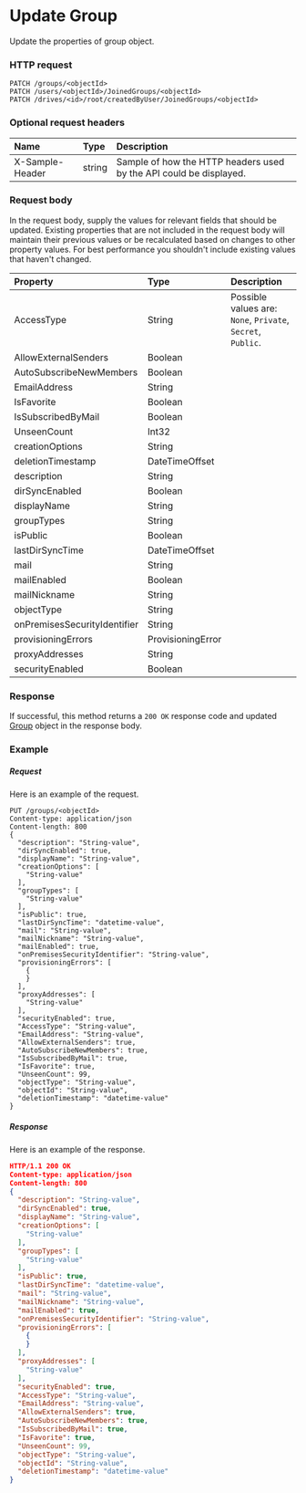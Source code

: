 # Update Group

Update the properties of group object.
### HTTP request
```http
PATCH /groups/<objectId>
PATCH /users/<objectId>/JoinedGroups/<objectId>
PATCH /drives/<id>/root/createdByUser/JoinedGroups/<objectId>
```
### Optional request headers
| Name       | Type | Description|
|:-----------|:------|:----------|
| X-Sample-Header  | string  | Sample of how the HTTP headers used by the API could be displayed.|

### Request body
In the request body, supply the values for relevant fields that should be updated. Existing properties that are not included in the request body will maintain their previous values or be recalculated based on changes to other property values. For best performance you shouldn't include existing values that haven't changed.

| Property	   | Type	|Description|
|:---------------|:--------|:----------|
|AccessType|String| Possible values are: `None`, `Private`, `Secret`, `Public`.|
|AllowExternalSenders|Boolean||
|AutoSubscribeNewMembers|Boolean||
|EmailAddress|String||
|IsFavorite|Boolean||
|IsSubscribedByMail|Boolean||
|UnseenCount|Int32||
|creationOptions|String||
|deletionTimestamp|DateTimeOffset||
|description|String||
|dirSyncEnabled|Boolean||
|displayName|String||
|groupTypes|String||
|isPublic|Boolean||
|lastDirSyncTime|DateTimeOffset||
|mail|String||
|mailEnabled|Boolean||
|mailNickname|String||
|objectType|String||
|onPremisesSecurityIdentifier|String||
|provisioningErrors|ProvisioningError||
|proxyAddresses|String||
|securityEnabled|Boolean||

### Response
If successful, this method returns a `200 OK` response code and updated [Group](../resources/group.md) object in the response body.
### Example
##### Request
Here is an example of the request.
```http
PUT /groups/<objectId>
Content-type: application/json
Content-length: 800
{
  "description": "String-value",
  "dirSyncEnabled": true,
  "displayName": "String-value",
  "creationOptions": [
    "String-value"
  ],
  "groupTypes": [
    "String-value"
  ],
  "isPublic": true,
  "lastDirSyncTime": "datetime-value",
  "mail": "String-value",
  "mailNickname": "String-value",
  "mailEnabled": true,
  "onPremisesSecurityIdentifier": "String-value",
  "provisioningErrors": [
    {
    }
  ],
  "proxyAddresses": [
    "String-value"
  ],
  "securityEnabled": true,
  "AccessType": "String-value",
  "EmailAddress": "String-value",
  "AllowExternalSenders": true,
  "AutoSubscribeNewMembers": true,
  "IsSubscribedByMail": true,
  "IsFavorite": true,
  "UnseenCount": 99,
  "objectType": "String-value",
  "objectId": "String-value",
  "deletionTimestamp": "datetime-value"
}
```
##### Response
Here is an example of the response.
```json
HTTP/1.1 200 OK
Content-type: application/json
Content-length: 800
{
  "description": "String-value",
  "dirSyncEnabled": true,
  "displayName": "String-value",
  "creationOptions": [
    "String-value"
  ],
  "groupTypes": [
    "String-value"
  ],
  "isPublic": true,
  "lastDirSyncTime": "datetime-value",
  "mail": "String-value",
  "mailNickname": "String-value",
  "mailEnabled": true,
  "onPremisesSecurityIdentifier": "String-value",
  "provisioningErrors": [
    {
    }
  ],
  "proxyAddresses": [
    "String-value"
  ],
  "securityEnabled": true,
  "AccessType": "String-value",
  "EmailAddress": "String-value",
  "AllowExternalSenders": true,
  "AutoSubscribeNewMembers": true,
  "IsSubscribedByMail": true,
  "IsFavorite": true,
  "UnseenCount": 99,
  "objectType": "String-value",
  "objectId": "String-value",
  "deletionTimestamp": "datetime-value"
}
```
